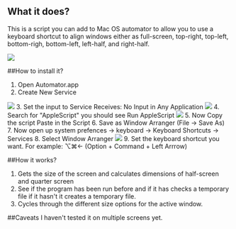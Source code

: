 ## What it does?
This is a script you can add to Mac OS automator to allow you to use a keyboard shortcut to align windows either as full-screen, top-right, top-left, bottom-righ, bottom-left, left-half, and right-half. 

<img src="docs/screenshots/arrangement.png">

##How to install it?
1. Open Automator.app
2. Create New Service 
<img src="docs/screenshots/step2.png">
3. Set the input to Service Receives: No Input in Any Application
<img src="docs/screenshots/step3.png">
4. Search for "AppleScript" you should see Run AppleScript
<img src="docs/screenshots/step4.png">
5. Now Copy the script Paste in the Script
6. Save as Window Arranger (File -> Save As)
7. Now open up system prefences -> keyboard -> Keyboard Shortcuts -> Services
8. Select Window Arranger
<img src ="docs/screenshots/step8.png">
9. Set the keyboard shortcut you want. For example: ⌥⌘← (Option + Command + Left Arrrow)

##How it works? 
1. Gets the size of the screen and calculates dimensions of half-screen and quarter screen
2. See if the program has been run before and if it has checks a temporary file if it hasn't it creates a temporary file.
3. Cycles through the different size options for the active window.

##Caveats
I haven't tested it on multiple screens yet. 